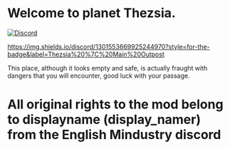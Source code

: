 
# Welcome to planet Thezsia.


[![Discord](https://img.shields.io/discord/1301553669925244970?style=for-the-badge&label=Thezsia%20%7C%20Main%20Outpost)](https://discord.gg/VhqTMUEUmZ)

https://img.shields.io/discord/1301553669925244970?style=for-the-badge&label=Thezsia%20%7C%20Main%20Outpost

This place, although it looks empty and safe, is actually fraught with dangers that you will encounter, good luck with your passage.

# All original rights to the mod belong to displayname (display_namer) from the English Mindustry discord
